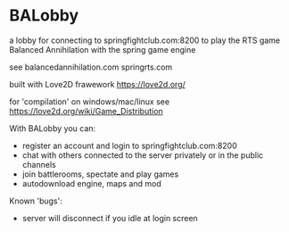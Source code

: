 # BALobby 
a lobby for connecting to springfightclub.com:8200 to play the RTS game Balanced Annihilation with the spring game engine

see
balancedannihilation.com
springrts.com

built with Love2D frawework
https://love2d.org/

for 'compilation' on windows/mac/linux see
https://love2d.org/wiki/Game_Distribution

With BALobby you can:
- register an account and login to springfightclub.com:8200
- chat with others connected to the server privately or in the public channels
- join battlerooms, spectate and play games
- autodownload engine, maps and mod

Known 'bugs':
- server will disconnect if you idle at login screen

